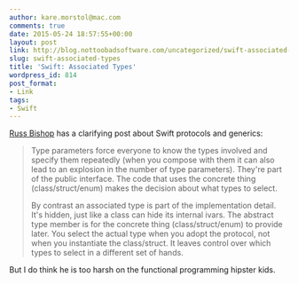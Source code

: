 ```yaml
---
author: kare.morstol@mac.com
comments: true
date: 2015-05-24 18:57:55+00:00
layout: post
link: http://blog.nottoobadsoftware.com/uncategorized/swift-associated-types/
slug: swift-associated-types
title: 'Swift: Associated Types'
wordpress_id: 814
post_format:
- Link
tags:
- Swift
---
```


[Russ Bishop](http://www.russbishop.net/swift-associated-types) has a clarifying post about Swift protocols and generics:

<blockquote>
Type parameters force everyone to know the types involved and specify them repeatedly (when you compose with them it can also lead to an explosion in the number of type parameters). They're part of the public interface. The code that uses the concrete thing (class/struct/enum) makes the decision about what types to select.

By contrast an associated type is part of the implementation detail. It's hidden, just like a class can hide its internal ivars. The abstract type member is for the concrete thing (class/struct/enum) to provide later. You select the actual type when you adopt the protocol, not when you instantiate the class/struct. It leaves control over which types to select in a different set of hands.
</blockquote>

But I do think he is too harsh on the functional programming hipster kids.
